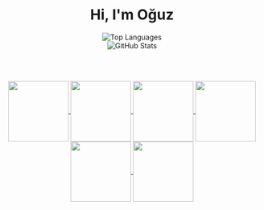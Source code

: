 <h1 align="center">Hi, I'm Oğuz</h1>

<div align="center">
  
  <img src="https://github-readme-stats.vercel.app/api/top-langs/?username=odd509&exclude_repo=run-n-build,bigger-fish-game,PuraGameJam-Nomads,musik-kraft,Tower-Climb&langs_count=6&title_color=dc3500&bg_color=30,000000,421000&text_color=b02a00&border_color=b02a00&layout=compact&line_height=24" alt="Top Languages" />

  <br/>
  
  <img src="https://github-readme-stats.vercel.app/api?username=odd509&include_all_commits=True&title_color=dc3500&bg_color=30,000000,421000&text_color=b02a00&border_color=b02a00" alt="GitHub Stats" />

  <br/><br/>
  
  <a href="https://github.com/odd509/python-script-injector">
    <img height=120 align="center" src="https://github-readme-stats.vercel.app/api/pin/?username=odd509&repo=python-script-injector&title_color=dc3500&bg_color=30,000000,421000&text_color=b02a00&border_color=b02a00" />
  </a>
  <a href="https://github.com/odd509/alucard">
    <img height=120 align="center" src="https://github-readme-stats.vercel.app/api/pin/?username=odd509&repo=alucard&title_color=dc3500&bg_color=30,000000,421000&text_color=b02a00&border_color=b02a00" />
  </a>
  <a href="https://github.com/odd509/Licencer">
    <img height=120 align="center" src="https://github-readme-stats.vercel.app/api/pin/?username=odd509&repo=Licencer&title_color=dc3500&bg_color=30,000000,421000&text_color=b02a00&border_color=b02a00" />
  </a>
  <a href="https://github.com/odd509/File-Cipher">
    <img height=120 align="center" src="https://github-readme-stats.vercel.app/api/pin/?username=odd509&repo=File-Cipher&title_color=dc3500&bg_color=30,000000,421000&text_color=b02a00&border_color=b02a00" />
  </a>
  <a href="https://github.com/odd509/Message-Box">
    <img height=120 align="center" src="https://github-readme-stats.vercel.app/api/pin/?username=odd509&repo=Message-Box&title_color=dc3500&bg_color=30,000000,421000&text_color=b02a00&border_color=b02a00" />
  </a>
  <a href="https://github.com/odd509/Security-Assessment-Report">
    <img height=120 align="center" src="https://github-readme-stats.vercel.app/api/pin/?username=odd509&repo=Security-Assessment-Report&title_color=dc3500&bg_color=30,000000,421000&text_color=b02a00&border_color=b02a00" />
  
  </a>
</div>


